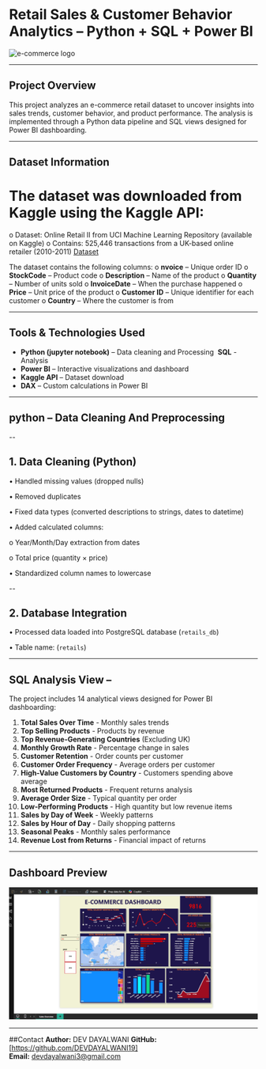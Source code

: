 # Retail Sales & Customer Behavior Analytics – Python + SQL + Power BI

![e-commerce logo]( https://github.com/DEVDAYALWANI19/Portfolio-Projects/blob/114303c376c4d291ec87e5917acf488449eb456f/e-%20commerce%20project/isometric-laptop-with-shopping-cart-keypad_1262-16544.avif)

---
## Project Overview
This project analyzes an e-commerce retail dataset to uncover insights into sales trends, customer behavior, and product performance. The analysis is implemented through a Python data pipeline and SQL views designed for Power BI dashboarding.

---

## Dataset Information
# The dataset was downloaded from Kaggle using the Kaggle API:

o	Dataset: Online Retail II from UCI Machine Learning Repository (available on Kaggle)
o	Contains: 525,446 transactions from a UK-based online retailer (2010-2011)
 [Dataset]( https://www.kaggle.com/datasets/shravankanamadi/online-retail-e-commerce-data)

The dataset contains the following columns:
o	**nvoice** – Unique order ID
o	**StockCode** – Product code
o	**Description** – Name of the product
o	**Quantity** – Number of units sold
o	**InvoiceDate** – When the purchase happened
o	**Price** – Unit price of the product
o	**Customer ID** – Unique identifier for each customer
o	**Country** – Where the customer is from

---

## Tools & Technologies Used
- **Python (jupyter notebook)** – Data cleaning and Processing
­	**SQL** - Analysis
- **Power BI** – Interactive visualizations and dashboard  
- **Kaggle API** – Dataset download  
- **DAX** – Custom calculations in Power BI  

---

## python – Data Cleaning And Preprocessing

--
## 1. Data Cleaning (Python)

•	Handled missing values (dropped nulls)

•	Removed duplicates

•	Fixed data types (converted descriptions to strings, dates to datetime)

•	Added calculated columns:

o	Year/Month/Day extraction from dates

o	Total price (quantity × price)

•	Standardized column names to lowercase


--
## 2. Database Integration

•	Processed data loaded into PostgreSQL database (`retails_db`)

•	 Table name: (`retails`)

---
## SQL Analysis View – 
The project includes 14 analytical views designed for Power BI dashboarding:
1.	**Total Sales Over Time** - Monthly sales trends
2.	**Top Selling Products** - Products by revenue
3.	**Top Revenue-Generating Countries** (Excluding UK)
4.	**Monthly Growth Rate** - Percentage change in sales
5.	**Customer Retention** - Order counts per customer
6.	**Customer Order Frequency** - Average orders per customer
7.	**High-Value Customers by Country** - Customers spending above average
8.	**Most Returned Products** - Frequent returns analysis
9.	**Average Order Size** - Typical quantity per order
10.	**Low-Performing Products** - High quantity but low revenue items
11.	**Sales by Day of Week** - Weekly patterns
12.	**Sales by Hour of Day** - Daily shopping patterns
13.	**Seasonal Peaks** - Monthly sales performance
14.	**Revenue Lost from Returns** - Financial impact of returns


---
## Dashboard Preview

![e-commerce Dashboard Screenshot]( https://github.com/DEVDAYALWANI19/Portfolio-Projects/blob/114303c376c4d291ec87e5917acf488449eb456f/e-%20commerce%20project/Screenshot%202025-08-14%20120509.png)

---

##Contact
**Author:**  DEV DAYALWANI 
**GitHub:** [https://github.com/DEVDAYALWANI19]  
**Email:**  devdayalwani3@gmail.com

